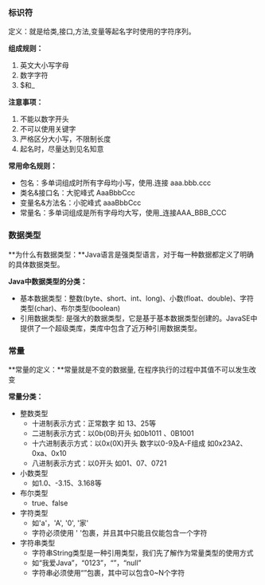 ### 标识符

定义：就是给类,接口,方法,变量等起名字时使用的字符序列。

**组成规则：**

1. 英文大小写字母
2. 数字字符
3. $和_

**注意事项：**

1. 不能以数字开头
2. 不可以使用关键字
3. 严格区分大小写，不限制长度
4. 起名时，尽量达到见名知意

**常用命名规则：**

- 包名：多单词组成时所有字母均小写，使用.连接  aaa.bbb.ccc
- 类名&接口名：大驼峰式   AaaBbbCcc
- 变量名&方法名：小驼峰式   aaaBbbCcc
- 常量名：多单词组成是所有字母均大写，使用_连接AAA_BBB_CCC



### 数据类型

**为什么有数据类型：**Java语言是强类型语言，对于每一种数据都定义了明确的具体数据类型。

**Java中数据类型的分类：**

- 基本数据类型：整数(byte、short、int、long)、小数(float、double)、字符类型(char)、布尔类型(boolean)
-  引用数据类型: 是强大的数据类型，它是基于基本数据类型创建的。JavaSE中提供了一个超级类库，类库中包含了近万种引用数据类型。



### 常量

 **常量的定义：**常量就是不变的数据量, 在程序执行的过程中其值不可以发生改变

**常量分类：**

- 整数类型
  - 十进制表示方式：正常数字   如 13、25等
  - 二进制表示方式：以0b(0B)开头    如0b1011 、0B1001 
  - 十六进制表示方式：以0x(0X)开头   数字以0-9及A-F组成  如0x23A2、0xa、0x10 
  - 八进制表示方式：以0开头   如01、07、0721
- 小数类型
  - 如1.0、-3.15、3.168等
- 布尔类型
  - true、false
- 字符类型
  - 如'a'，'A', '0', '家'
  - 字符必须使用 ' '包裹，并且其中只能且仅能包含一个字符
- 字符串类型
  - 字符串String类型是一种引用类型，我们先了解作为常量类型的使用方式
  - 如“我爱Java”，“0123”，“”，“null”
  - 字符串必须使用“”包裹，其中可以包含0~N个字符





